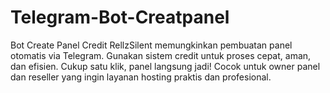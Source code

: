 # Telegram-Bot-Creatpanel
Bot Create Panel Credit RellzSilent memungkinkan pembuatan panel otomatis via Telegram. Gunakan sistem credit untuk proses cepat, aman, dan efisien. Cukup satu klik, panel langsung jadi! Cocok untuk owner panel dan reseller yang ingin layanan hosting praktis dan profesional.
